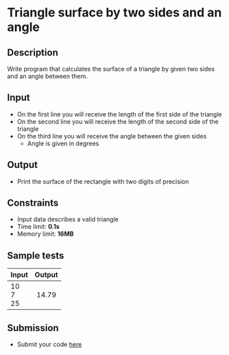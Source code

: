 # Triangle surface by two sides and an angle

## Description
Write program that calculates the surface of a triangle by given two sides and an angle between them.

## Input
- On the first line you will receive the length of the first side of the triangle
- On the second line you will receive the length of the second side of the triangle
- On the third line you will receive the angle between the given sides
  - Angle is given in degrees

## Output
- Print the surface of the rectangle with two digits of precision

## Constraints
- Input data describes a valid triangle
- Time limit: **0.1s**
- Memory limit: **16MB**

## Sample tests

| Input         | Output |
|:--------------|:------:|
| 10<br>7<br>25 | 14.79  |

## Submission
- Submit your code [here](http://bgcoder.com/Contests/Compete/Index/319#3)
